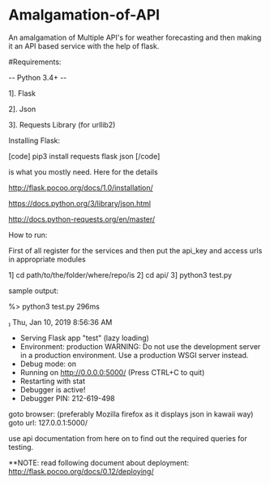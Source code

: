 # Amalgamation-of-API
An amalgamation of Multiple API's for weather forecasting and then making it an API based service with the help of flask.

#Requirements: 

-- Python 3.4+ -- 

1]. Flask

2]. Json

3]. Requests Library (for urllib2)

Installing Flask: 

[code] pip3 install requests flask json [/code]

is what you mostly need. Here for the details

http://flask.pocoo.org/docs/1.0/installation/    

https://docs.python.org/3/library/json.html      

http://docs.python-requests.org/en/master/       

How to run:

First of all register for the services and then put the api_key and access urls in appropriate modules

1] cd path/to/the/folder/where/repo/is
2] cd api/
3] python3 test.py 

sample output: 

%> python3 test.py                                                                                                               296ms 

 Thu, Jan 10, 2019  8:56:36 AM

* Serving Flask app "test" (lazy loading)
 * Environment: production
   WARNING: Do not use the development server in a production environment.
   Use a production WSGI server instead.
 * Debug mode: on
 * Running on http://0.0.0.0:5000/ (Press CTRL+C to quit)
 * Restarting with stat
 * Debugger is active!
 * Debugger PIN: 212-619-498


goto browser: (preferably Mozilla firefox as it displays json in kawaii way)
goto url: 127.0.0.1:5000/

use api documentation from here on to find out the required queries for testing.


**NOTE: read following document about deployment: http://flask.pocoo.org/docs/0.12/deploying/

